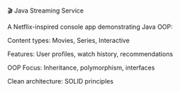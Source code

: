 🎬 Java Streaming Service

A Netflix-inspired console app demonstrating Java OOP:

Content types: Movies, Series, Interactive

Features: User profiles, watch history, recommendations

OOP Focus: Inheritance, polymorphism, interfaces

Clean architecture: SOLID principles
